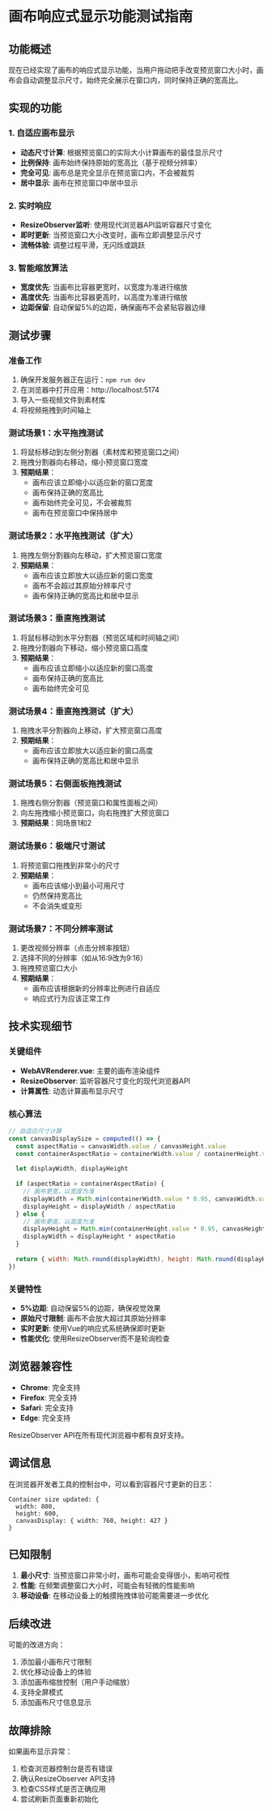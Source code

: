 # 画布响应式显示功能测试指南

## 功能概述

现在已经实现了画布的响应式显示功能，当用户拖动把手改变预览窗口大小时，画布会自动调整显示尺寸，始终完全展示在窗口内，同时保持正确的宽高比。

## 实现的功能

### 1. 自适应画布显示
- **动态尺寸计算**: 根据预览窗口的实际大小计算画布的最佳显示尺寸
- **比例保持**: 画布始终保持原始的宽高比（基于视频分辨率）
- **完全可见**: 画布总是完全显示在预览窗口内，不会被裁剪
- **居中显示**: 画布在预览窗口中居中显示

### 2. 实时响应
- **ResizeObserver监听**: 使用现代浏览器API监听容器尺寸变化
- **即时更新**: 当预览窗口大小改变时，画布立即调整显示尺寸
- **流畅体验**: 调整过程平滑，无闪烁或跳跃

### 3. 智能缩放算法
- **宽度优先**: 当画布比容器更宽时，以宽度为准进行缩放
- **高度优先**: 当画布比容器更高时，以高度为准进行缩放
- **边距保留**: 自动保留5%的边距，确保画布不会紧贴容器边缘

## 测试步骤

### 准备工作
1. 确保开发服务器正在运行：`npm run dev`
2. 在浏览器中打开应用：http://localhost:5174
3. 导入一些视频文件到素材库
4. 将视频拖拽到时间轴上

### 测试场景1：水平拖拽测试
1. 将鼠标移动到左侧分割器（素材库和预览窗口之间）
2. 拖拽分割器向右移动，缩小预览窗口宽度
3. **预期结果**：
   - 画布应该立即缩小以适应新的窗口宽度
   - 画布保持正确的宽高比
   - 画布始终完全可见，不会被裁剪
   - 画布在预览窗口中保持居中

### 测试场景2：水平拖拽测试（扩大）
1. 拖拽左侧分割器向左移动，扩大预览窗口宽度
2. **预期结果**：
   - 画布应该立即放大以适应新的窗口宽度
   - 画布不会超过其原始分辨率尺寸
   - 画布保持正确的宽高比和居中显示

### 测试场景3：垂直拖拽测试
1. 将鼠标移动到水平分割器（预览区域和时间轴之间）
2. 拖拽分割器向下移动，缩小预览窗口高度
3. **预期结果**：
   - 画布应该立即缩小以适应新的窗口高度
   - 画布保持正确的宽高比
   - 画布始终完全可见

### 测试场景4：垂直拖拽测试（扩大）
1. 拖拽水平分割器向上移动，扩大预览窗口高度
2. **预期结果**：
   - 画布应该立即放大以适应新的窗口高度
   - 画布保持正确的宽高比和居中显示

### 测试场景5：右侧面板拖拽测试
1. 拖拽右侧分割器（预览窗口和属性面板之间）
2. 向左拖拽缩小预览窗口，向右拖拽扩大预览窗口
3. **预期结果**：同场景1和2

### 测试场景6：极端尺寸测试
1. 将预览窗口拖拽到非常小的尺寸
2. **预期结果**：
   - 画布应该缩小到最小可用尺寸
   - 仍然保持宽高比
   - 不会消失或变形

### 测试场景7：不同分辨率测试
1. 更改视频分辨率（点击分辨率按钮）
2. 选择不同的分辨率（如从16:9改为9:16）
3. 拖拽预览窗口大小
4. **预期结果**：
   - 画布应该根据新的分辨率比例进行自适应
   - 响应式行为应该正常工作

## 技术实现细节

### 关键组件
- **WebAVRenderer.vue**: 主要的画布渲染组件
- **ResizeObserver**: 监听容器尺寸变化的现代浏览器API
- **计算属性**: 动态计算画布显示尺寸

### 核心算法
```javascript
// 自适应尺寸计算
const canvasDisplaySize = computed(() => {
  const aspectRatio = canvasWidth.value / canvasHeight.value
  const containerAspectRatio = containerWidth.value / containerHeight.value
  
  let displayWidth, displayHeight
  
  if (aspectRatio > containerAspectRatio) {
    // 画布更宽，以宽度为准
    displayWidth = Math.min(containerWidth.value * 0.95, canvasWidth.value)
    displayHeight = displayWidth / aspectRatio
  } else {
    // 画布更高，以高度为准
    displayHeight = Math.min(containerHeight.value * 0.95, canvasHeight.value)
    displayWidth = displayHeight * aspectRatio
  }
  
  return { width: Math.round(displayWidth), height: Math.round(displayHeight) }
})
```

### 关键特性
- **5%边距**: 自动保留5%的边距，确保视觉效果
- **原始尺寸限制**: 画布不会放大超过其原始分辨率
- **实时更新**: 使用Vue的响应式系统确保即时更新
- **性能优化**: 使用ResizeObserver而不是轮询检查

## 浏览器兼容性

- **Chrome**: 完全支持
- **Firefox**: 完全支持
- **Safari**: 完全支持
- **Edge**: 完全支持

ResizeObserver API在所有现代浏览器中都有良好支持。

## 调试信息

在浏览器开发者工具的控制台中，可以看到容器尺寸更新的日志：
```
Container size updated: {
  width: 800,
  height: 600,
  canvasDisplay: { width: 760, height: 427 }
}
```

## 已知限制

1. **最小尺寸**: 当预览窗口非常小时，画布可能会变得很小，影响可视性
2. **性能**: 在频繁调整窗口大小时，可能会有轻微的性能影响
3. **移动设备**: 在移动设备上的触摸拖拽体验可能需要进一步优化

## 后续改进

可能的改进方向：
1. 添加最小画布尺寸限制
2. 优化移动设备上的体验
3. 添加画布缩放控制（用户手动缩放）
4. 支持全屏模式
5. 添加画布尺寸信息显示

## 故障排除

如果画布显示异常：
1. 检查浏览器控制台是否有错误
2. 确认ResizeObserver API支持
3. 检查CSS样式是否正确应用
4. 尝试刷新页面重新初始化
